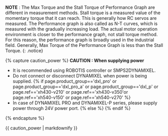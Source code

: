 **NOTE** : The Max Torque and the Stall Torque of Performance Graph are different in measurement methods.
Stall torque is a measured value of the momentary torque that it can reach. This is generally how RC servos are measured.
The Performance graph is also called as N-T curves, which is measured with the gradually increasing load.
The actual motor operation environment is closer to the performance graph, not stall torque method.
For this reason, the performance graph is broadly used in the industrial field.
Generally, Max Torque of the Performance Graph is less than the Stall Torque.
{: .notice}

{% capture caution_power %}
**CAUTION : When supplying power**
- It is recommended using ROBOTIS controller or SMPS2DYNAMIXEL.
- Do not connect or disconnect DYNAMIXEL when power is being supplied.
{% if page.product_group=='dxl_pro' or page.product_group=='dxl_pro_a' or page.product_group=='dxl_p' or page.ref=='xh430-v210' or page.ref=='xh430-v350'or page.ref=='xh540-v150' or page.ref=='xh540-v270' %}
- In case of DYNAMIXEL PRO and DYNAMIXEL-P series, please supply power through 24V power port.
{% else %}
{% endif %}

{% endcapture %}

<div class="notice--warning">{{ caution_power | markdownify }}</div>
